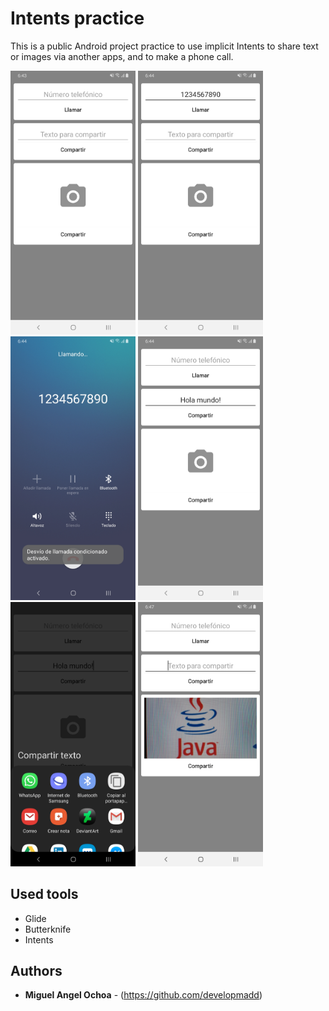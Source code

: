 # Intents practice
This is a public Android project practice to use implicit Intents to share text or images via another apps, and to make a phone call.

<img src="app/src/main/res/drawable/image_1.jpg" alt="drawing" width="200"/> <img src="app/src/main/res/drawable/image_2.jpg" alt="drawing" width="200"/> <img src="app/src/main/res/drawable/image_3.jpg" alt="drawing" width="200"/> <img src="app/src/main/res/drawable/image_4.jpg" alt="drawing" width="200"/> <img src="app/src/main/res/drawable/image_5.jpg" alt="drawing" width="200"/> <img src="app/src/main/res/drawable/image_6.jpg" alt="drawing" width="200"/> 

## Used tools

* Glide
* Butterknife
* Intents

## Authors

* **Miguel Angel Ochoa** - (https://github.com/developmadd)



